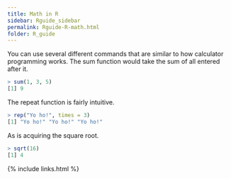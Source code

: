 ```yaml
---
title: Math in R
sidebar: Rguide_sidebar
permalink: Rguide-R-math.html
folder: R_guide
---
```


<link rel="stylesheet" href="css/theme-pink.css">

You can use several different commands that are similar to how calculator
programming works. The sum function would take the sum of all entered after it.

```R
> sum(1, 3, 5)
[1] 9
```

The repeat function is fairly intuitive.

```R
> rep("Yo ho!", times = 3)
[1] "Yo ho!" "Yo ho!" "Yo ho!"
```

As is acquiring the square root.

```R
> sqrt(16)
[1] 4
```

{% include links.html %}
